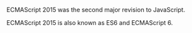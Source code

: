 ECMAScript 2015 was the second major revision to JavaScript.

ECMAScript 2015 is also known as ES6 and ECMAScript 6.

